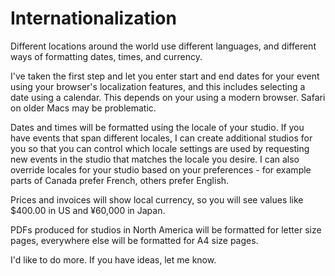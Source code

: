 # Internationalization

Different locations around the world use different languages, and different ways of formatting dates, times, and currency.

I've taken the first step and let you enter start and end dates for your event using your browser's localization features,
and this includes selecting a date using a calendar. This depends on your using a modern browser. Safari on older Macs may be problematic.

Dates and times will be formatted using the locale of your studio. If you have events that span different locales, I can create
additional studios for you so that you can control which locale settings are used by requesting new events in the
studio that matches the locale you desire. I can also override locales for your studio based on your preferences - for example parts of Canada prefer French, others prefer English.

Prices and invoices will show local currency, so you will see values like $400.00 in US and ¥60,000 in Japan.

PDFs produced for studios in North America will be formatted for letter size pages, everywhere else will be formatted for A4 size pages.

I'd like to do more. If you have ideas, let me know.
